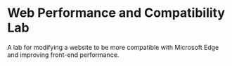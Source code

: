 # Web Performance and Compatibility Lab
A lab for modifying a website to be more compatible with Microsoft Edge and improving front-end performance.
